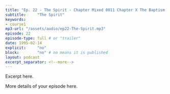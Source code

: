 ```yaml
---
title: "Ep. 22 - The Spirit - Chapter Mixed 0011 Chapter X The Baptism In The Holy Spiritits Nature And Imp"
subtitle:     "The Spirit"
keywords:
- course1
mp3-url: "/assets/audio/ep22-The-Spirit.mp3"
episode: 22
episode-type: full # or "trailer"
date: 1995-02-14
explicit:     "no"
block:        "no" # no means it is published
layout: podcast
excerpt_separator: <!--more-->
---
```

Excerpt here.
<!--more-->

More details of your episode here.
